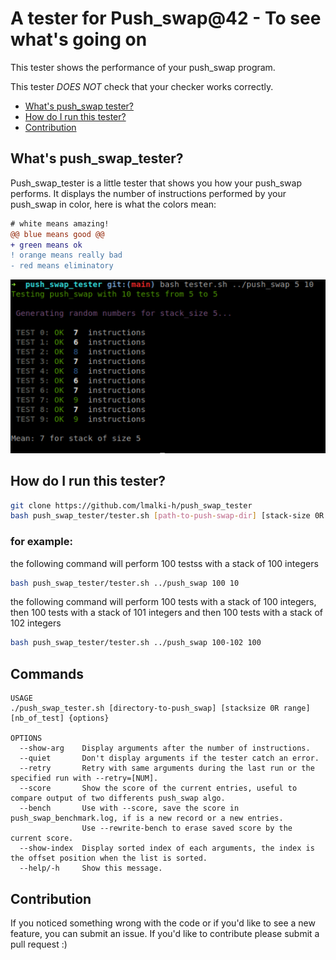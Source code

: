 # A tester for Push_swap@42 - To see what's going on
This tester shows the performance of your push_swap program. 

This tester *DOES NOT* check that your checker works correctly.

* [What's push_swap tester?](#whats-push_swap_tester)
* [How do I run this tester?](#how-do-I-run-this-tester)
* [Contribution](#contribution)


## What's push_swap_tester?

Push_swap_tester is a little tester that shows you how your push_swap performs.
It displays the number of instructions performed by your push_swap in color, here is what the colors mean:
```diff
# white means amazing!
@@ blue means good @@
+ green means ok
! orange means really bad
- red means eliminatory
```

![Screenshot](screenshot.png)


## How do I run this tester?

```bash
git clone https://github.com/lmalki-h/push_swap_tester
bash push_swap_tester/tester.sh [path-to-push-swap-dir] [stack-size 0R range] [nb_of_tests]
```
### for example:
the following command will perform 100 testss with a stack of 100 integers
```bash
bash push_swap_tester/tester.sh ../push_swap 100 10
```
   
the following command will perform 100 tests with a stack of 100 integers, then 100 tests with a stack of 101 integers and then 100 tests with a stack of 102 integers
```bash
bash push_swap_tester/tester.sh ../push_swap 100-102 100
```

## Commands

```
USAGE
./push_swap_tester.sh [directory-to-push_swap] [stacksize 0R range] [nb_of_test] {options}

OPTIONS
  --show-arg    Display arguments after the number of instructions.
  --quiet       Don't display arguments if the tester catch an error.
  --retry       Retry with same arguments during the last run or the specified run with --retry=[NUM].
  --score       Show the score of the current entries, useful to compare output of two differents push_swap algo.
  --bench       Use with --score, save the score in push_swap_benchmark.log, if is a new record or a new entries.
                Use --rewrite-bench to erase saved score by the current score.
  --show-index  Display sorted index of each arguments, the index is the offset position when the list is sorted.
  --help/-h     Show this message.
```

## Contribution
If you noticed something wrong with the code or if you'd like to see a new feature, you can submit an issue. If you'd like to contribute please submit a pull request :) 
